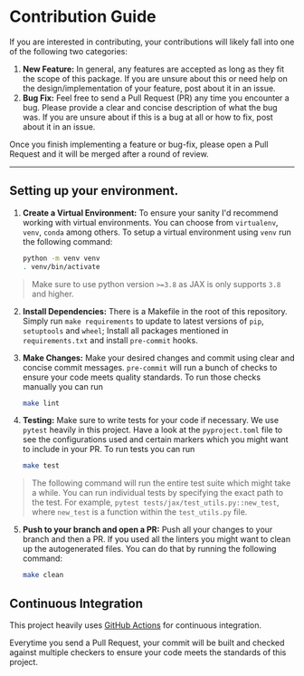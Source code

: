 # Contribution Guide

If you are interested in contributing, your contributions will likely fall into one of the following two categories:

1. **New Feature:** In general, any features are accepted as long as they fit the scope of this package. If you are unsure about this or need help on the design/implementation of your feature, post about it in an issue.
2. **Bug Fix:** Feel free to send a Pull Request (PR) any time you encounter a bug. Please provide a clear and concise description of what the bug was. If you are unsure about if this is a bug at all or how to fix, post about it in an issue.

Once you finish implementing a feature or bug-fix, please open a Pull Request and it will be merged after a round of review.

---

## Setting up your environment.

1. **Create a Virtual Environment:** To ensure your sanity I'd recommend working with virtual environments. You can choose from `virtualenv`, `venv`, `conda` among others. To setup a virtual environment using `venv` run the following command:

   ```bash
   python -m venv venv
   . venv/bin/activate
   ```

> Make sure to use python version `>=3.8` as JAX is only supports `3.8` and higher.

2. **Install Dependencies:** There is a Makefile in the root of this repository. Simply run `make requirements` to update to latest versions of `pip`, `setuptools` and `wheel`; Install all packages mentioned in `requirements.txt` and install `pre-commit` hooks.

3. **Make Changes:** Make your desired changes and commit using clear and concise commit messages. `pre-commit` will run a bunch of checks to ensure your code meets quality standards. To run those checks manually you can run

   ```bash
   make lint
   ```

4. **Testing:** Make sure to write tests for your code if necessary. We use `pytest` heavily in this project. Have a look at the `pyproject.toml` file to see the configurations used and certain markers which you might want to include in your PR. To run tests you can run

   ```bash
   make test
   ```

> The following command will run the entire test suite which might take a while. You can run individual tests by specifying the exact path to the test. For example, `pytest tests/jax/test_utils.py::new_test`, where `new_test` is a function within the `test_utils.py` file.

5. **Push to your branch and open a PR:** Push all your changes to your branch and then a PR. If you used all the linters you might want to clean up the autogenerated files. You can do that by running the following command:

   ```bash
   make clean
   ```

## Continuous Integration

This project heavily uses [GitHub Actions](https://github.com/SauravMaheshkar/Radiology-Classification/actions) for continuous integration.

Everytime you send a Pull Request, your commit will be built and checked against multiple checkers to ensure your code meets the standards of this project.
